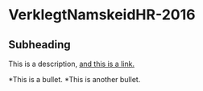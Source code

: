 # VerklegtNamskeidHR-2016

## Subheading

This is a description, [and this is a link.](https://github.com)

*This is a bullet.
*This is another bullet.
